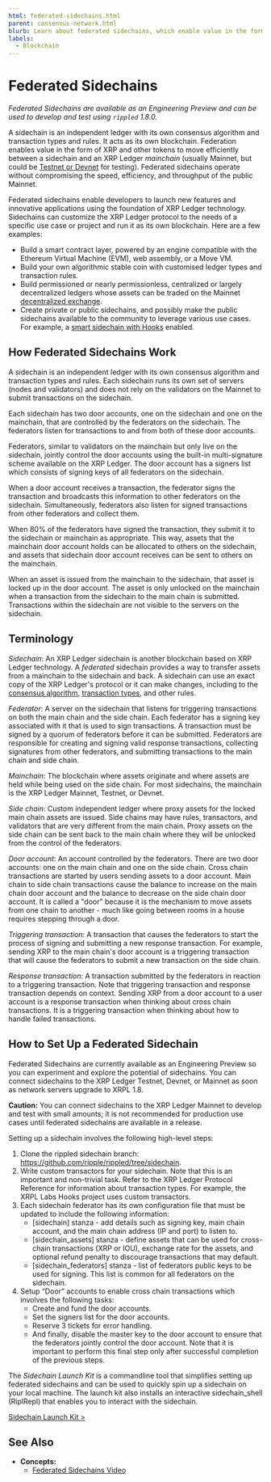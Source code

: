 ```yaml
---
html: federated-sidechains.html
parent: consensus-network.html
blurb: Learn about federated sidechains, which enable value in the form of XRP and other tokens (IOUs) to move efficiently between a sidechain and the XRP Ledger.
labels:
  - Blockchain
---
```

# Federated Sidechains

_Federated Sidechains are available as an Engineering Preview and can be used to develop and test using `rippled` 1.8.0._

A sidechain is an independent ledger with its own consensus algorithm and transaction types and rules. It acts as its own blockchain. Federation enables value in the form of XRP and other tokens to move efficiently between a sidechain and an XRP Ledger _mainchain_ (usually Mainnet, but could be [Testnet or Devnet](parallel-networks.html) for testing). Federated sidechains operate without compromising the speed, efficiency, and throughput of the public Mainnet.

Federated sidechains enable developers to launch new features and innovative applications using the foundation of XRP Ledger technology. Sidechains can customize the XRP Ledger protocol to the needs of a specific use case or project and run it as its own blockchain. Here are a few examples:

* Build a smart contract layer, powered by an engine compatible with the Ethereum Virtual Machine (EVM), web assembly, or a Move VM. 
* Build your own algorithmic stable coin with customised ledger types and transaction rules.
* Build permissioned or nearly permissionless, centralized or largely decentralized ledgers whose assets can be traded on the Mainnet [decentralized exchange](decentralized-exchange.html).
* Create private or public sidechains, and possibly make the public sidechains available to the community to leverage various use cases. For example, a [smart sidechain with Hooks](https://hooks-testnet.xrpl-labs.com/) enabled.

## How Federated Sidechains Work


A sidechain is an independent ledger with its own consensus algorithm and transaction types and rules. Each sidechain runs its own set of servers (nodes and validators) and does not rely on the validators on the Mainnet to submit transactions on the sidechain.

Each sidechain has two door accounts, one on the sidechain and one on the mainchain, that are controlled by the federators on the sidechain. The federators listen for transactions to and from both of these door accounts.

Federators, similar to validators on the mainchain but only live on the sidechain, jointly control the door accounts using the built-in multi-signature scheme available on the XRP Ledger. The door account has a signers list which consists of signing keys of all federators on the sidechain. 

When a door account receives a transaction, the federator signs the transaction and broadcasts this information to other federators on the sidechain.
Simultaneously, federators also listen for signed transactions from other federators and collect them.

When 80% of the federators have signed the transaction, they submit it to the sidechain or mainchain as appropriate. This way, assets that the mainchain door account holds can be allocated to others on the sidechain, and assets that sidechain door account receives can be sent to others on the mainchain.

When an asset is issued from the mainchain to the sidechain, that asset is locked up in the door account. The asset is only unlocked on the mainchain when a transaction from the sidechain to the main chain is submitted. Transactions within the sidechain are not visible to the servers on the sidechain. 


## Terminology

_Sidechain_: An XRP Ledger sidechain is another blockchain based on XRP Ledger technology. A _federated_ sidechain provides a way to transfer assets from a mainchain to the sidechain and back. A sidechain can use an exact copy of the XRP Ledger's protocol or it can make changes, including to the [consensus algorithm](consensus.html), [transaction types](transaction-types.html), and other rules.
 
_Federator_: A server on the sidechain that listens for triggering transactions on both the main chain and the side chain. Each federator has a signing key associated with it that is used to sign transactions. A transaction must be signed by a quorum of federators before it can be submitted. Federators are responsible for creating and signing valid response transactions, collecting signatures from other federators, and submitting transactions to the main chain and side chain.

_Mainchain_: The blockchain where assets originate and where assets are held while being used on the side chain. For most sidechains, the mainchain is the XRP Ledger Mainnet, Testnet, or Devnet.

_Side chain_: Custom independent ledger where proxy assets for the locked main chain assets are issued. Side chains may have rules, transactors, and validators that are very different from the main chain. Proxy assets on the side chain can be sent back to the main chain where they will be unlocked from the control of the federators.

_Door account_: An account controlled by the federators. There are two door accounts: one on the main chain and one on the side chain. Cross chain transactions are started by users sending assets to a door account. Main chain to side chain transactions cause the balance to increase on the main chain door account and the balance to decrease on the side chain door account. It is called a "door" because it is the mechanism to move assets from one chain to another - much like going between rooms in a house requires stepping through a door.

_Triggering transaction_: A transaction that causes the federators to start the process of signing and submitting a new response transaction. For example, sending XRP to the main chain's door account is a triggering transaction that will cause the federators to submit a new transaction on the side chain.

_Response transaction_: A transaction submitted by the federators in reaction to a triggering transaction. Note that triggering transaction and response transaction depends on context. Sending XRP from a door account to a user account is a response transaction when thinking about cross chain transactions. It is a triggering transaction when thinking about how to handle failed transactions.


## How to Set Up a Federated Sidechain

Federated Sidechains are currently available as an Engineering Preview so you can experiment and explore the potential of sidechains. You can connect sidechains to the XRP Ledger Testnet, Devnet, or Mainnet as soon as network servers upgrade to XRPL 1.8.

**Caution:** You can connect sidechains to the XRP Ledger Mainnet to develop and test with small amounts; it is not recommended for production use cases until federated sidechains are available in a release. 

Setting up a sidechain involves the following high-level steps:

1. Clone the rippled sidechain branch: https://github.com/ripple/rippled/tree/sidechain.
2. Write custom transactors for your sidechain. Note that this is an important and non-trivial task. Refer to the XRP Ledger Protocol Reference for information about transaction types.
For example, the XRPL Labs Hooks project uses custom transactors. 
3. Each sidechain federator has its own configuration file that must be updated to include the following information:  
    - [sidechain] stanza - add details such as signing key, main chain account, and the main chain address (IP and port) to listen to. 
    - [sidechain_assets] stanza - define assets that can be used for cross-chain transactions (XRP or IOU), exchange rate for the assets, and optional refund penalty to discourage transactions that may default.
    - [sidechain_federators] stanza - list of federators public keys to be used for signing. This list is common for all federators on the sidechain.
4. Setup “Door” accounts to enable cross chain transactions which involves the following tasks:
    - Create and fund the door accounts. 
    - Set the signers list for the door accounts.
    - Reserve 3 tickets for error handling.
    - And finally, disable the master key to the door account to ensure that the federators jointly control the door account. 
    Note that it is important to perform this final step only after successful completion of the previous steps.


The _Sidechain Launch Kit_ is a commandline tool that simplifies setting up federated sidechains and can be used to quickly spin up a sidechain on your local machine. The launch kit also installs an interactive sidechain_shell (RiplRepl) that enables you to interact with the sidechain.

[Sidechain Launch Kit >](https://github.com/xpring-eng/sidechain-launch-kit/blob/main/README.md)


## See Also

- **Concepts:**
    - [Federated Sidechains Video](https://www.youtube.com/embed/UpVjO68tLIo)





